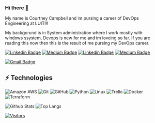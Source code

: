 ### Hi there 👋

<!-- Introduce yourself and give a brief introduction about yourself here.  Also include what tech you're interested in and what you are currently learning -->

My name is Courtney Campbell and im pursing a career of DevOps Engineering at LUIT!!!

My backgorund is in System administration where I work mostly with windows ssystem. Devops is new for me and im loveing so far. If you are reading this now then this is the result of me pursing my DevOps career. 

<!-- Replace the fields below with the information requested. Remember to remove the encapsulating <> characters. For spaces in names, use %20 (e.g. Broadus%20Palmer) -->


[![Linkedin Badge](https://img.shields.io/badge/-Courtney%20Campbell-blue?style=flat-square&logo=Linkedin&logoColor=white&link=https://www.linkedin.com/in/courtney-campbell-a53b68130/)](https://www.linkedin.com/in/courtney-campbell-a53b68130/)
[![Medium Badge](https://img.shields.io/badge/Courtney%20Campbell-12100E?style=flat-square&logo=medium&logoColor=white&link=https://medium.com/@courtcamDevOps)](https://medium.com/@courtcamDevOps)
[![Linkedin Badge](https://img.shields.io/badge/-Courtney%20Campbell-blue?style=flat-square&logo=Linkedin&logoColor=white&link=https://www.linkedin.com/in/levelupwithbroadus/)](https://www.linkedin.com/in/levelupwithbroadus/)
[![Medium Badge](https://img.shields.io/badge/Courtney%20Campbell-12100E?style=flat-square&logo=medium&logoColor=white&link=https://medium.com/@courtcamDevOps/)](https://medium.com/@courtcamDevOps/)
>>
[![Gmail Badge](https://img.shields.io/badge/-CourtCam1995@gmail.com-c14438?style=flat-square&logo=Gmail&logoColor=white&link=mailto:CourtCam1995@gmail.com)](mailto:CourtCam1995@gmail.com)

## ⚡ Technologies

<!-- Check out the Badges folder for more badges -->

![Amazon AWS](https://img.shields.io/badge/Amazon%20AWS-232F3E?style=flat-square&logo=amazon-aws)
![Git](https://img.shields.io/badge/-Git-black?style=flat-square&logo=git)
![GitHub](https://img.shields.io/badge/-GitHub-181717?style=flat-square&logo=github)
![Python](https://img.shields.io/badge/-Python-black?style=flat-square&logo=Python)
![Linux](https://img.shields.io/badge/Linux-FCC624?style=flat-square&logo=linux&logoColor=black)
![Trello](https://img.shields.io/badge/Trello-%23026AA7.svg?style=flat-square&logo=Trello&logoColor=white)
![Docker](https://img.shields.io/badge/docker-%230db7ed.svg?style=for-the-badge&logo=docker&logoColor=white)
![Terraform](https://img.shields.io/badge/terraform-%235835CC.svg?style=for-the-badge&logo=terraform&logoColor=white)

<!-- Replace the fields below with the information requested. Remember to remove the encapsulating <> characters. -->

![Github Stats](https://github-readme-stats.vercel.app/api?username=LevelUpInTech&count_private=true&show_icons=true&include_all_commits=true)
![Top Langs](https://github-readme-stats.vercel.app/api/top-langs/?username=LevelUpInTech&hide=TeX&layout=compact)


[![Visitors](https://api.visitorbadge.io/api/visitors?path=LevelUpInTech%2FLevelUpInTech&label=VISITORS&countColor=%23263759)](https://visitorbadge.io/status?path=LevelUpInTech%2FLevelUpInTech)
